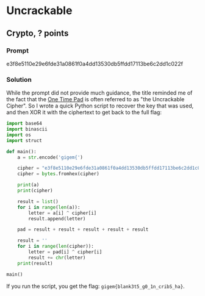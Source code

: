 # Uncrackable
## Crypto, ? points

### Prompt

e3f8e5110e29e6fde31a0861f0a4dd13530db5ffdd17113be6c2dd1c022f

### Solution

While the prompt did not provide much guidance, the title reminded me of the fact that the [One Time Pad](https://en.wikipedia.org/wiki/One-time_pad) is often referred to as "the Uncrackable Cipher". So I wrote a quick Python script to recover the key that was used, and then XOR it with the ciphertext to get back to the full flag:

```python
import base64
import binascii
import os
import struct

def main():
    a = str.encode('gigem{')

    cipher = "e3f8e5110e29e6fde31a0861f0a4dd13530db5ffdd17113be6c2dd1c022f"
    cipher = bytes.fromhex(cipher)

    print(a)
    print(cipher)

    result = list()
    for i in range(len(a)):
        letter = a[i] ^ cipher[i]
        result.append(letter)

    pad = result + result + result + result + result

    result = ''
    for i in range(len(cipher)):
        letter = pad[i] ^ cipher[i]
        result += chr(letter)
    print(result)

main()

```

If you run the script, you get the flag: `gigem{blank3t5_g0_1n_cribS_ha}`.
